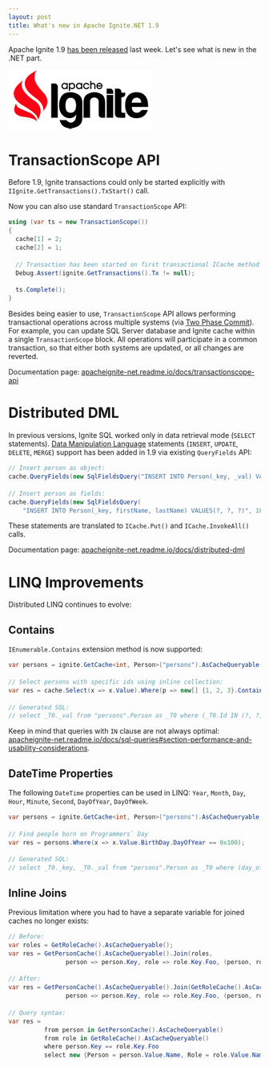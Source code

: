 ```yaml
---
layout: post
title: What's new in Apache Ignite.NET 1.9
---
```


Apache Ignite 1.9 [has been released](https://ignite.apache.org/news.html#apache-ignite-1.9-release) last week. Let's see what is new in the .NET part.

![ignite logo](../images/ignite_logo.png)


# TransactionScope API

Before 1.9, Ignite transactions could only be started explicitly with `IIgnite.GetTransactions().TxStart()` call.

Now you can also use standard `TransactionScope` API:

```cs
using (var ts = new TransactionScope())
{
  cache[1] = 2;
  cache[2] = 1;

  // Transaction has been started on first transactional ICache method call.
  Debug.Assert(ignite.GetTransactions().Tx != null);

  ts.Complete();
}
```

Besides being easier to use, `TransactionScope` API allows performing transactional operations across multiple systems (via [Two Phase Commit](https://en.wikipedia.org/wiki/Two-phase_commit_protocol)). For example, you can update SQL Server database and Ignite cache within a single `TransactionScope` block. All operations will participate in a common transaction, so that either both systems are updated, or all changes are reverted.

Documentation page: [apacheignite-net.readme.io/docs/transactionscope-api](https://apacheignite-net.readme.io/docs/transactionscope-api)


# Distributed DML

In previous versions, Ignite SQL worked only in data retrieval mode (`SELECT` statements). [Data Manipulation Language](https://en.wikipedia.org/wiki/Data_manipulation_language) statements (`INSERT`, `UPDATE`, `DELETE`, `MERGE`) support has been added in 1.9 via existing `QueryFields` API:

```cs
// Insert person as object:
cache.QueryFields(new SqlFieldsQuery("INSERT INTO Person(_key, _val) VALUES(?, ?)", 1L, new Person("John", "Smith")));

// Insert person as fields:
cache.QueryFields(new SqlFieldsQuery(
    "INSERT INTO Person(_key, firstName, lastName) VALUES(?, ?, ?)", 1L, "John", "Smith"));
```

These statements are translated to `ICache.Put()` and `ICache.InvokeAll()` calls.

Documentation page: [apacheignite-net.readme.io/docs/distributed-dml](https://apacheignite-net.readme.io/docs/distributed-dml)


# LINQ Improvements

Distributed LINQ continues to evolve:


## Contains

`IEnumerable.Contains` extension method is now supported:

```cs
var persons = ignite.GetCache<int, Person>("persons").AsCacheQueryable();

// Select persons with specific ids using inline collection:
var res = cache.Select(x => x.Value).Where(p => new[] {1, 2, 3}.Contains(p.Id));

// Generated SQL:
// select _T0._val from "persons".Person as _T0 where (_T0.Id IN (?, ?, ?))
```

Keep in mind that queries with `IN` clause are not always optimal: [apacheignite-net.readme.io/docs/sql-queries#section-performance-and-usability-considerations](https://apacheignite-net.readme.io/docs/sql-queries#section-performance-and-usability-considerations).


## DateTime Properties

The following `DateTime` properties can be used in LINQ: `Year`, `Month`, `Day`, `Hour`, `Minute`, `Second`, `DayOfYear`, `DayOfWeek`. 

```cs
var persons = ignite.GetCache<int, Person>("persons").AsCacheQueryable();

// Find people born on Programmers` Day
var res = persons.Where(x => x.Value.BirthDay.DayOfYear == 0x100);

// Generated SQL:
// select _T0._key, _T0._val from "persons".Person as _T0 where (day_of_year(_T0.BirthDay) = ?)
```

## Inline Joins

Previous limitation where you had to have a separate variable for joined caches no longer exists:

```cs
// Before:
var roles = GetRoleCache().AsCacheQueryable();
var res = GetPersonCache().AsCacheQueryable().Join(roles, 
                person => person.Key, role => role.Key.Foo, (person, role) => role).ToArray();

// After:
var res = GetPersonCache().AsCacheQueryable().Join(GetRoleCache().AsCacheQueryable(), 
                person => person.Key, role => role.Key.Foo, (person, role) => role).ToArray();

// Query syntax:
var res =
          from person in GetPersonCache().AsCacheQueryable()
          from role in GetRoleCache().AsCacheQueryable()
          where person.Key == role.Key.Foo
          select new {Person = person.Value.Name, Role = role.Value.Name};
```
